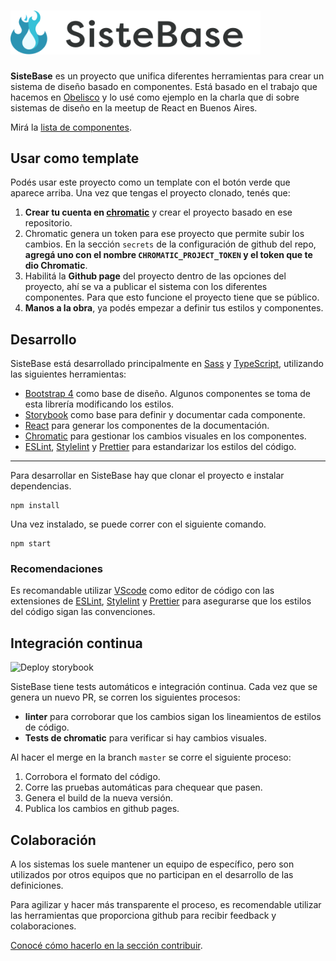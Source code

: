 # <img src="static/logo.svg?sanitize=true" alt="SisteBase" width="400" style="max-width:100%;">

**SisteBase** es un proyecto que unifica diferentes herramientas para crear un sistema de diseño basado en componentes.
Está basado en el trabajo que hacemos en [Obelisco](https://github.com/gcba/Obelisco) y lo usé como ejemplo en la charla que di sobre sistemas de diseño en la meetup de React en Buenos Aires.

Mirá la [lista de componentes](https://jinik.github.io/sistebase).

<!--
## Uso (Esto es mentira porque todavía no está publicado)

SisteBase está publicado en npm, por lo que se puede instalar de la siguiente forma:
```
npm install --save sistebase
```
-->

## Usar como template

Podés usar este proyecto como un template con el botón verde que aparece arriba.
Una vez que tengas el proyecto clonado, tenés que:

1. **Crear tu cuenta en [chromatic](https://www.chromatic.com)** y crear el proyecto basado en ese repositorio.
2. Chromatic genera un token para ese proyecto que permite subir los cambios. En la sección `secrets` de la configuración de github del repo, **agregá uno con el nombre `CHROMATIC_PROJECT_TOKEN` y el token que te dio Chromatic**.
3. Habilitá la **Github page** del proyecto dentro de las opciones del proyecto, ahí se va a publicar el sistema con los diferentes componentes. Para que esto funcione el proyecto tiene que se público.
4. **Manos a la obra**, ya podés empezar a definir tus estilos y componentes.


## Desarrollo
SisteBase está desarrollado principalmente en [Sass](https://sass-lang.com) y [TypeScript](http://typescriptlang.org/), utilizando las siguientes herramientas:

- [Bootstrap 4](https://getbootstrap.com) como base de diseño. Algunos componentes se toma de esta librería modificando los estilos.
- [Storybook](https://storybook.js.org) como base para definir y documentar cada componente.
- [React](https://reactjs.org) para generar los componentes de la documentación.
- [Chromatic](https://www.chromatic.com) para gestionar los cambios visuales en los componentes.
- [ESLint](https://eslint.org), [Stylelint](https://stylelint.io) y [Prettier](https://prettier.io) para estandarizar los estilos del código.

---

Para desarrollar en SisteBase hay que clonar el proyecto e instalar dependencias.
```
npm install
```

Una vez instalado, se puede correr con el siguiente comando.
```
npm start
```

### Recomendaciones

Es recomandable utilizar [VScode](https://code.visualstudio.com) como editor de código con las extensiones de [ESLint](https://marketplace.visualstudio.com/items?itemName=dbaeumer.vscode-eslint), [Stylelint](https://marketplace.visualstudio.com/items?itemName=Daosro.stylelint) y [Prettier](https://marketplace.visualstudio.com/items?itemName=esbenp.prettier-vscode) para asegurarse que los estilos del código sigan las convenciones.


## Integración continua

![Deploy storybook](https://github.com/Jinik/sistebase/workflows/Deploy%20storybook/badge.svg)

SisteBase tiene tests automáticos e integración continua.
Cada vez que se genera un nuevo PR, se corren los siguientes procesos:

- **linter** para corroborar que los cambios sigan los lineamientos de estilos de código.
- **Tests de chromatic** para verificar si hay cambios visuales.

Al hacer el merge en la branch `master` se corre el siguiente proceso:

1. Corrobora el formato del código.
2. Corre las pruebas automáticas para chequear que pasen.
3. Genera el build de la nueva versión.
4. Publica los cambios en github pages.


## Colaboración

A los sistemas los suele mantener un equipo de específico, pero son utilizados por otros equipos que no participan en el desarrollo de las definiciones.

Para agilizar y hacer más transparente el proceso, es recomendable utilizar las herramientas que proporciona github para recibir feedback y colaboraciones.

[Conocé cómo hacerlo en la sección contribuir](CONTRIBUTING.md).
